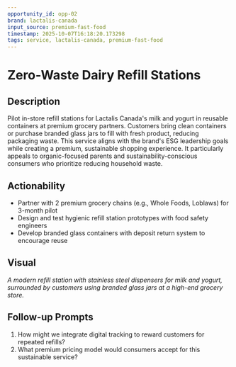 ```yaml
---
opportunity_id: opp-02
brand: lactalis-canada
input_source: premium-fast-food
timestamp: 2025-10-07T16:18:20.173298
tags: service, lactalis-canada, premium-fast-food
---
```


# Zero-Waste Dairy Refill Stations

## Description

Pilot in-store refill stations for Lactalis Canada's milk and yogurt in reusable containers at premium grocery partners. Customers bring clean containers or purchase branded glass jars to fill with fresh product, reducing packaging waste. This service aligns with the brand's ESG leadership goals while creating a premium, sustainable shopping experience. It particularly appeals to organic-focused parents and sustainability-conscious consumers who prioritize reducing household waste.

## Actionability

- Partner with 2 premium grocery chains (e.g., Whole Foods, Loblaws) for 3-month pilot
- Design and test hygienic refill station prototypes with food safety engineers
- Develop branded glass containers with deposit return system to encourage reuse

## Visual

*A modern refill station with stainless steel dispensers for milk and yogurt, surrounded by customers using branded glass jars at a high-end grocery store.*

## Follow-up Prompts

1. How might we integrate digital tracking to reward customers for repeated refills?
2. What premium pricing model would consumers accept for this sustainable service?
